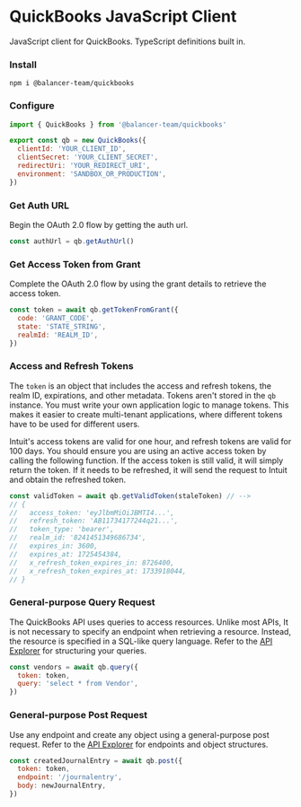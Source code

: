 # QuickBooks JavaScript Client

JavaScript client for QuickBooks. TypeScript definitions built in.

### Install

```
npm i @balancer-team/quickbooks
```

### Configure

```js
import { QuickBooks } from '@balancer-team/quickbooks'

export const qb = new QuickBooks({
  clientId: 'YOUR_CLIENT_ID',
  clientSecret: 'YOUR_CLIENT_SECRET',
  redirectUri: 'YOUR_REDIRECT_URI',
  environment: 'SANDBOX_OR_PRODUCTION',
})
```

### Get Auth URL

Begin the OAuth 2.0 flow by getting the auth url.

```js
const authUrl = qb.getAuthUrl()
```

### Get Access Token from Grant

Complete the OAuth 2.0 flow by using the grant details to retrieve the access token.

```js
const token = await qb.getTokenFromGrant({
  code: 'GRANT_CODE',
  state: 'STATE_STRING',
  realmId: 'REALM_ID',
})
```

### Access and Refresh Tokens

The `token` is an object that includes the access and refresh tokens, the realm ID, expirations, and other metadata. Tokens aren't stored in the `qb` instance. You must write your own application logic to manage tokens. This makes it easier to create multi-tenant applications, where different tokens have to be used for different users.

Intuit's access tokens are valid for one hour, and refresh tokens are valid for 100 days. You should ensure you are using an active access token by calling the following function. If the access token is still valid, it will simply return the token. If it needs to be refreshed, it will send the request to Intuit and obtain the refreshed token.

```js
const validToken = await qb.getValidToken(staleToken) // -->
// {
//   access_token: 'eyJlbmMiOiJBMTI4...',
//   refresh_token: 'AB11734177244q21...',
//   token_type: 'bearer',
//   realm_id: '8241451349686734',
//   expires_in: 3600,
//   expires_at: 1725454384,
//   x_refresh_token_expires_in: 8726400,
//   x_refresh_token_expires_at: 1733918044,
// }
```

### General-purpose Query Request

The QuickBooks API uses queries to access resources. Unlike most APIs, It is not necessary to specify an endpoint when retrieving a resource. Instead, the resource is specified in a SQL-like query language. Refer to the [API Explorer](https://developer.intuit.com/app/developer/qbo/docs/api/accounting/all-entities/account) for structuring your queries.

```js
const vendors = await qb.query({
  token: token,
  query: 'select * from Vendor',
})
```

### General-purpose Post Request

Use any endpoint and create any object using a general-purpose post request. Refer to the [API Explorer](https://developer.intuit.com/app/developer/qbo/docs/api/accounting/all-entities/account) for endpoints and object structures.

```js
const createdJournalEntry = await qb.post({
  token: token,
  endpoint: '/journalentry',
  body: newJournalEntry,
})
```
